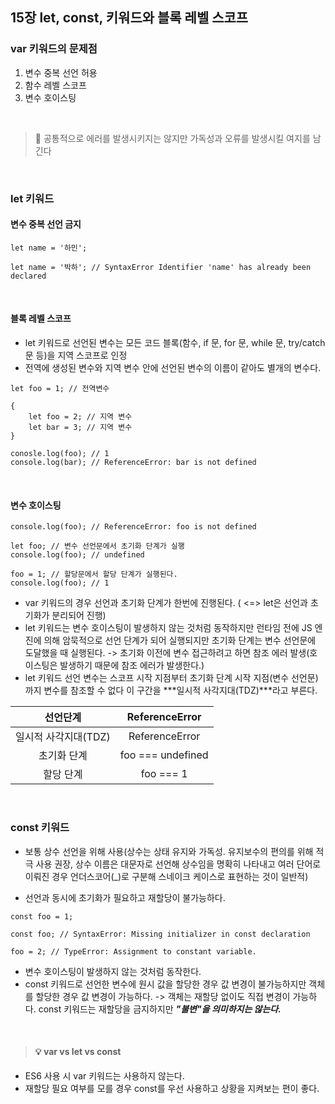 ## 15장 let, const, 키워드와 블록 레벨 스코프
### var 키워드의 문제점
1. 변수 중복 선언 허용
2. 함수 레벨 스코프
3. 변수 호이스팅

<br/>

> 📌 공통적으로 에러를 발생시키지는 않지만 가독성과 오류를 발생시킬 여지를 남긴다

<br/>

### let 키워드
#### 변수 중복 선언 금지
```
let name = '하민';

let name = '박하'; // SyntaxError Identifier 'name' has already been declared
```

<br/>

#### 블록 레벨 스코프
- let 키워드로 선언된 변수는 모든 코드 블록(함수, if 문, for 문, while 문, try/catch 문 등)을 지역 스코프로 인정
- 전역에 생성된 변수와 지역 변수 안에 선언된 변수의 이름이 같아도 별개의 변수다.
```
let foo = 1; // 전역변수

{
	let foo = 2; // 지역 변수
    let bar = 3; // 지역 변수
}

conosle.log(foo); // 1
console.log(bar); // ReferenceError: bar is not defined
```

<br/>

#### 변수 호이스팅
```
console.log(foo); // ReferenceError: foo is not defined

let foo; // 변수 선언문에서 초기화 단계가 실행
console.log(foo); // undefined

foo = 1; // 할당문에서 할당 단계가 실행된다.
console.log(foo); // 1
```
- var 키워드의 경우 선언과 초기화 단계가 한번에 진행된다. ( <=> let은 선언과 초기화가 분리되어 진행)
- let 키워드는 변수 호이스팅이 발생하지 않는 것처럼 동작하지만 런타임 전에 JS 엔진에 의해 암묵적으로 선언 단계가 되어 실행되지만 초기화 단계는 변수 선언문에 도달했을 때 실행된다. -> 초기화 이전에 변수 접근하려고 하면 참조 에러 발생(호이스팅은 발생하기 때문에 참조 에러가 발생한다.)
- let 키워드 선언 변수는 스코프 시작 지점부터 초기화 단계 시작 지점(변수 선언문)까지 변수를 참조할 수 없다 이 구간을 ***일시적 사각지대(TDZ)***라고 부른다.

|선언단계|ReferenceError|
|:----:|:----:|
|일시적 사각지대(TDZ)|ReferenceError|
|초기화 단계|foo === undefined|
|할당 단계|foo === 1|

<br/>


### const 키워드
- 보통 상수 선언을 위해 사용(상수는 상태 유지와 가독성. 유지보수의 편의를 위해 적극 사용 권장, 상수 이름은 대문자로 선언해 상수임을 명확히 나타내고 여러 단어로 이뤄진 경우 언더스코어(_)로 구분해 스네이크 케이스로 표현하는 것이 일반적)

- 선언과 동시에 초기화가 필요하고 재할당이 불가능하다.
```
const foo = 1;

const foo; // SyntaxError: Missing initializer in const declaration

foo = 2; // TypeError: Assignment to constant variable.
```
- 변수 호이스팅이 발생하지 않는 것처럼 동작한다.
- const 키워드로 선언한 변수에 원시 값을 할당한 경우 값 변경이 불가능하지만 객체를 할당한 경우 값 변경이 가능하다. -> 객체는 재할당 없이도 직접 변경이 가능하다. const 키워드는 재할당을 금지하지만 ***"불변"을 의미하지는 않는다.***

<br/>

> #### 💡 var vs let vs const
- ES6 사용 시 var 키워드는 사용하지 않는다.
- 재할당 필요 여부를 모를 경우 const를 우선 사용하고 상황을 지켜보는 편이 좋다.



<br/><br/>
